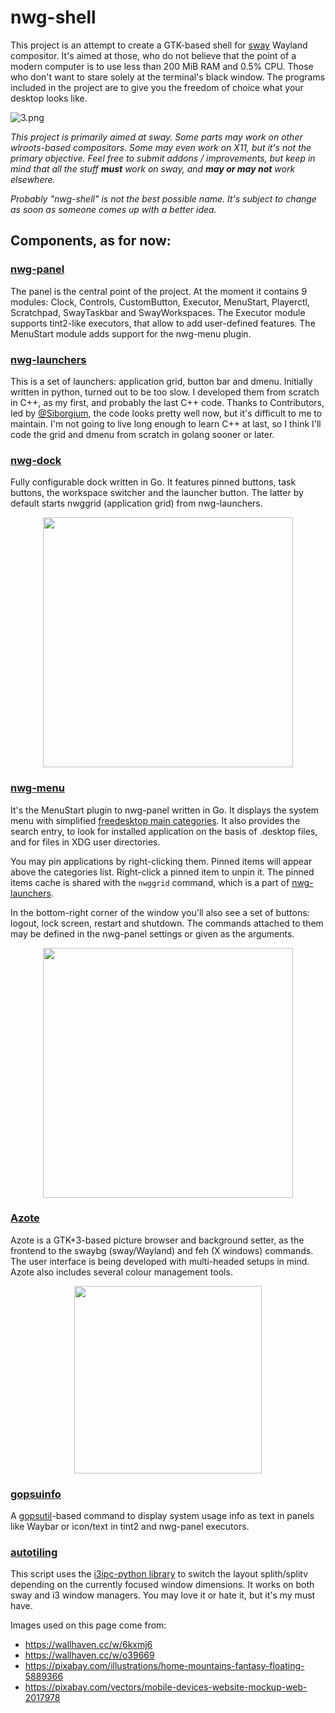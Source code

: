 # nwg-shell

This project is an attempt to create a GTK-based shell for [sway](https://github.com/swaywm/sway) Wayland compositor. It's aimed at those, who do not believe 
that the point of a modern computer is to use less than 200 MiB RAM and 0.5% CPU. Those who don't want to stare solely at the terminal's black window.
The programs included in the project are to give you the freedom of choice what your desktop looks like.

![3.png](https://scrot.cloud/images/2021/05/09/3.png)

*This project is primarily aimed at sway. Some parts may work on other wlroots-based compositors. Some may even work on X11, but it's not the primary objective.
Feel free to submit addons / improvements, but keep in mind that all the stuff **must** work on sway, and **may or may not** work elsewhere.*

*Probably "nwg-shell" is not the best possible name. It's subject to change as soon as someone comes up with a better idea.*

## Components, as for now:

### [nwg-panel](https://github.com/nwg-piotr/nwg-panel)

The panel is the central point of the project. At the moment it contains 9 modules: Clock, Controls, CustomButton, Executor, MenuStart, Playerctl,
Scratchpad, SwayTaskbar and SwayWorkspaces. The Executor module supports tint2-like executors, that allow to add user-defined features. 
The MenuStart module adds support for the nwg-menu plugin.

### [nwg-launchers](https://github.com/nwg-piotr/nwg-launchers)

This is a set of launchers: application grid, button bar and dmenu. Initially written in python, turned out to be too slow. I developed them from
scratch in C++, as my first, and probably the last C++ code. Thanks to Contributors, led by [@Siborgium](https://github.com/Siborgium), the code looks pretty well
now, but it's difficult to me to maintain. I'm not going to live long enough to learn C++ at last, so I think I'll code the grid and dmenu from scratch in golang 
sooner or later.

### [nwg-dock](https://github.com/nwg-piotr/nwg-dock)

Fully configurable dock written in Go. It features pinned buttons, task buttons, the workspace switcher and the launcher button. The latter by default starts 
nwggrid (application grid) from nwg-launchers.


<div align="center"><img src="https://scrot.cloud/images/2021/05/10/dock.png" width="400"/></div>

### [nwg-menu](https://github.com/nwg-piotr/nwg-menu)

It's the MenuStart plugin to nwg-panel written in Go. It displays the system menu with simplified [freedesktop main categories](https://specifications.freedesktop.org/menu-spec/latest/apa.html). It also provides the search entry,
to look for installed application on the basis of .desktop files, and for files in XDG user directories.

You may pin applications by right-clicking them. Pinned items will appear above the categories list. Right-click
a pinned item to unpin it. The pinned items cache is shared with the `nwggrid` command, which is a part of
[nwg-launchers](https://github.com/nwg-piotr/nwg-launchers).

In the bottom-right corner of the window you'll also see a set of buttons: logout, lock screen, restart and shutdown.
The commands attached to them may be defined in the nwg-panel settings or given as the arguments.

<div align="center"><img src="https://scrot.cloud/images/2021/05/10/menu.png" width="400"/></div>

### [Azote](https://github.com/nwg-piotr/azote)

Azote is a GTK+3-based picture browser and background setter, as the frontend to the swaybg (sway/Wayland) and feh (X windows) commands. The user interface is being developed with multi-headed setups in mind. Azote also includes several colour management tools.

<div align="center"><img src="https://scrot.cloud/images/2021/03/13/azote-1.9.0.png" width="300"/></div>

### [gopsuinfo](https://github.com/nwg-piotr/gopsuinfo)

A [gopsutil](https://github.com/shirou/gopsutil)-based command to display system usage info as text in panels like Waybar or icon/text in tint2 and nwg-panel executors.

### [autotiling](https://github.com/nwg-piotr/autotiling)

This script uses the [i3ipc-python library](https://github.com/altdesktop/i3ipc-python) to switch the layout splith/splitv depending on the currently focused
window dimensions. It works on both sway and i3 window managers. You may love it or hate it, but it's my must have.

Images used on this page come from:

- https://wallhaven.cc/w/6kxmj6
- https://wallhaven.cc/w/o39669
- https://pixabay.com/illustrations/home-mountains-fantasy-floating-5889366
- https://pixabay.com/vectors/mobile-devices-website-mockup-web-2017978
